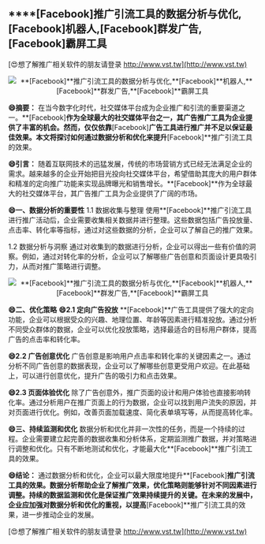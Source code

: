 ## ****[Facebook]**推广引流工具的数据分析与优化,**[Facebook]**机器人,**[Facebook]**群发广告,**[Facebook]**霸屏工具**

[😍想了解推广相关软件的朋友请登录 http://www.vst.tw](http://www.vst.tw)

 <center><img src="https://vst.tw/MP4/tuiguang/png/1.png" alt="**[Facebook]**推广引流工具的数据分析与优化,**[Facebook]**机器人,**[Facebook]**群发广告,**[Facebook]**霸屏工具"></center>

**😄摘要：**
在当今数字化时代，社交媒体平台成为企业推广和引流的重要渠道之一。**[Facebook]**作为全球最大的社交媒体平台之一，其广告推广工具为企业提供了丰富的机会。然而，仅仅依靠**[Facebook]**广告工具进行推广并不足以保证最佳效果。本文将探讨如何通过数据分析和优化来提升**[Facebook]**推广引流工具的效果。

**😄引言：**
随着互联网技术的迅猛发展，传统的市场营销方式已经无法满足企业的需求。越来越多的企业开始把目光投向社交媒体平台，希望借助其庞大的用户群体和精准的定向推广功能来实现品牌曝光和销售增长。**[Facebook]**作为全球最大的社交媒体平台，其广告推广工具为企业提供了广阔的市场。

**😄一、数据分析的重要性**
1.1 数据收集与整理
使用**[Facebook]**推广引流工具进行推广活动后，企业需要收集相关数据并进行整理。这些数据包括广告投放量、点击率、转化率等指标，通过对这些数据的分析，企业可以了解自己的推广效果。

1.2 数据分析与洞察
通过对收集到的数据进行分析，企业可以得出一些有价值的洞察。例如，通过对转化率的分析，企业可以了解哪些广告创意和页面设计更具吸引力，从而对推广策略进行调整。

 <center><img src="https://vst.tw/MP4/tuiguang/png/8.png" alt="**[Facebook]**推广引流工具的数据分析与优化,**[Facebook]**机器人,**[Facebook]**群发广告,**[Facebook]**霸屏工具"></center>

**😄二、优化策略**
**😄2.1 定向广告投放**
**[Facebook]**广告工具提供了强大的定向功能，企业可以根据受众的兴趣、地理位置、年龄等因素进行精准投放。通过分析不同受众群体的数据，企业可以优化投放策略，选择最适合的目标用户群体，提高广告的点击率和转化率。

**😄2.2 广告创意优化**
广告创意是影响用户点击率和转化率的关键因素之一。通过分析不同广告创意的数据表现，企业可以了解哪些创意更受用户欢迎。在此基础上，可以进行创意优化，提升广告的吸引力和点击效果。

**😄2.3 页面体验优化**
除了广告创意外，推广页面的设计和用户体验也直接影响转化率。通过分析用户在推广页面上的行为数据，企业可以找到用户流失的原因，并对页面进行优化。例如，改善页面加载速度、简化表单填写等，从而提高转化率。

**😄三、持续监测和优化**
数据分析和优化并非一次性的任务，而是一个持续的过程。企业需要建立起完善的数据收集和分析体系，定期监测推广数据，并对策略进行调整和优化。只有不断地测试和优化，才能最大化**[Facebook]**推广引流工具的效果。

**😄结论：**
通过数据分析和优化，企业可以最大限度地提升**[Facebook]**推广引流工具的效果。数据分析帮助企业了解推广效果，优化策略则能够针对不同因素进行调整。持续的数据监测和优化是保证推广效果持续提升的关键。在未来的发展中，企业应加强对数据分析和优化的重视，以提高**[Facebook]**推广引流工具的效果，进一步推动企业的发展。

[😍想了解推广相关软件的朋友请登录 http://www.vst.tw](http://www.vst.tw)




